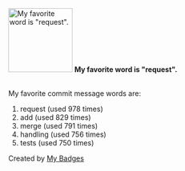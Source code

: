 <img src="https://my-badges.github.io/my-badges/favorite-word.png" alt="My favorite word is &quot;request&quot;." title="My favorite word is &quot;request&quot;." width="128">
<strong>My favorite word is &quot;request&quot;.</strong>
<br><br>

My favorite commit message words are:

1. request (used 978 times)
2. add (used 829 times)
3. merge (used 791 times)
4. handling (used 756 times)
5. tests (used 750 times)


Created by <a href="https://github.com/my-badges/my-badges">My Badges</a>